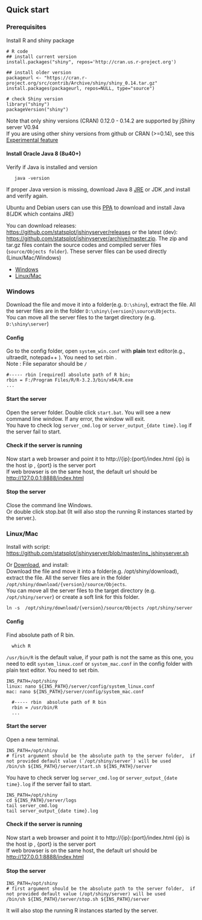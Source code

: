 ## Quick start

### Prerequisites
Install R and shiny package
```
# R code
## install current version
install.packages("shiny", repos='http://cran.us.r-project.org')

## install older version
packageurl <- "https://cran.r-project.org/src/contrib/Archive/shiny/shiny_0.14.tar.gz"
install.packages(packageurl, repos=NULL, type="source")

# check Shiny version 
library("shiny")
packageVersion("shiny")
```
Note that only shiny versions (CRAN) 0.12.0 - 0.14.2 are supported by jShiny server V0.94  
If you are using other shiny versions from github or CRAN (>=0.14), see this [Experimental feature]

#### Install Oracle Java 8 (8u40+) 
 Verify if Java is installed and version 
```
   java -version
```   
If proper Java version is missing, download Java 8 [JRE](https://www.java.com/en/download/manual.jsp) or JDK  ,and install and verify again.

Ubuntu and Debian users can use this [PPA](http://www.webupd8.org/2014/03/how-to-install-oracle-java-8-in-debian.html) to download and install Java 8(JDK which contains JRE)  

You can download releases: https://github.com/statsplot/jshinyserver/releases or the latest (dev): https://github.com/statsplot/jshinyserver/archive/master.zip. The zip and tar.gz files contain the source codes and compiled server files (`source/Objects folder`). These server files can be used directly (Linux/Mac/Windows)  

 * [Windows](#windows)
 * [Linux/Mac](#linuxmac)

### Windows

Download the file and move it into a folder(e.g. `D:\shiny`), extract the file. All the server files are in the folder `D:\shiny\{version}\source\Objects`.  
You can move all the server files to the target directory (e.g. `D:\shiny\server`)  

#### Config

Go to the config folder, open `system_win.conf` with **plain** text editor(e.g., ultraedit, notepad++ ). You need to set rbin .  
Note : File separator should be `/`  
```
#----- rbin [required] absolute path of R bin; 
rbin = F:/Program Files/R/R-3.2.3/bin/x64/R.exe
...
```  
#### Start the server
Open the server folder. Double click `start.bat`. You will see a new command line window. If any error, the window will exit.  
You have to check log `server_cmd.log` or `server_output_{date time}.log` if the server fail to start.  

#### Check if the server is running  
Now start a web browser and point it to http://{ip}:{port}/index.html {ip} is the host ip , {port} is the server port  
If web browser is on the same host, the default url should be http://127.0.0.1:8888/index.html  

#### Stop the server
Close the command line Windows.  
Or double click stop.bat (It will also stop the running R instances started by the server.).

### Linux/Mac
Install with script: https://github.com/statsplot/jshinyserver/blob/master/ins_jshinyserver.sh  

Or [Download], and install:  
Download the file and move it into a folder(e.g. /opt/shiny/download), extract the file. All the server files are in the folder `/opt/shiny/download/{version}/source/Objects`.  
You can move all the server files to the target directory (e.g. `/opt/shiny/server`) or create a soft link for this folder.  
```
ln -s  /opt/shiny/download/{version}/source/Objects /opt/shiny/server 
```

#### Config

Find absolute path of R bin. 
```
  which R
```

`/usr/bin/R` is the default value, if your path is not the same as this one, you need to edit `system_linux.conf` or `system_mac.conf`  in the config folder with plain text editor. You need to set rbin.
```
INS_PATH=/opt/shiny
linux: nano ${INS_PATH}/server/config/system_linux.conf
mac: nano ${INS_PATH}/server/config/system_mac.conf 
  
  #----- rbin  absolute path of R bin
  rbin = /usr/bin/R
  ...
```
#### Start the server

Open a new terminal. 
```
INS_PATH=/opt/shiny
# first argument should be the absolute path to the server folder,  if not provided default value (`/opt/shiny/server`) will be used
/bin/sh ${INS_PATH}/server/start.sh ${INS_PATH}/server
```
You have to check server log `server_cmd.log` or `server_output_{date time}.log` if the server fail to start.
```
INS_PATH=/opt/shiny
cd ${INS_PATH}/server/logs
tail server_cmd.log
tail server_output_{date time}.log
```


#### Check if the server is running
Now start a web browser and point it to http://{ip}:{port}/index.html {ip} is the host ip , {port} is the server port  
If web browser is on the same host, the default url should be http://127.0.0.1:8888/index.html

#### Stop the server
```
INS_PATH=/opt/shiny
# first argument should be the absolute path to the server folder,  if not provided default value (/opt/shiny/server) will be used
/bin/sh ${INS_PATH}/server/stop.sh ${INS_PATH}/server
```
It will also stop the running R instances started by the server.




[Experimental feature]: betafeatures.md#unsupported-shiny-versions
[Download]: ../../../releases

